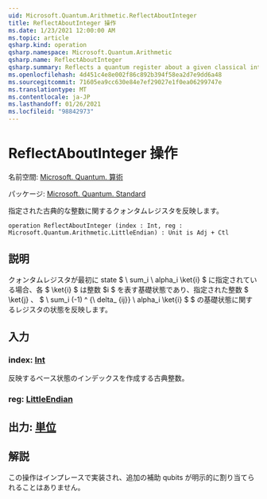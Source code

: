 ```yaml
---
uid: Microsoft.Quantum.Arithmetic.ReflectAboutInteger
title: ReflectAboutInteger 操作
ms.date: 1/23/2021 12:00:00 AM
ms.topic: article
qsharp.kind: operation
qsharp.namespace: Microsoft.Quantum.Arithmetic
qsharp.name: ReflectAboutInteger
qsharp.summary: Reflects a quantum register about a given classical integer.
ms.openlocfilehash: 4d451c4e8e002f86c892b394f58ea2d7e9dd6a48
ms.sourcegitcommit: 71605ea9cc630e84e7ef29027e1f0ea06299747e
ms.translationtype: MT
ms.contentlocale: ja-JP
ms.lasthandoff: 01/26/2021
ms.locfileid: "98842973"
---
```

# <a name="reflectaboutinteger-operation"></a>ReflectAboutInteger 操作

名前空間: [Microsoft. Quantum. 算術](xref:Microsoft.Quantum.Arithmetic)

パッケージ: [Microsoft. Quantum. Standard](https://nuget.org/packages/Microsoft.Quantum.Standard)


指定された古典的な整数に関するクォンタムレジスタを反映します。

```qsharp
operation ReflectAboutInteger (index : Int, reg : Microsoft.Quantum.Arithmetic.LittleEndian) : Unit is Adj + Ctl
```


## <a name="description"></a>説明

クォンタムレジスタが最初に state $ \ sum_i \ alpha_i \ket{i} $ に指定されている場合、各 $ \ket{i} $ は整数 $i $ を表す基礎状態であり、指定された整数 $ \ket{j} $、$ $ \ sum_i (-1) ^ {\ delta_ {ij}} \ alpha_i \ket{i} $ $ の基礎状態に関するレジスタの状態を反映します。

## <a name="input"></a>入力

### <a name="index--int"></a>index: [Int](xref:microsoft.quantum.lang-ref.int)

反映するベース状態のインデックスを作成する古典整数。


### <a name="reg--littleendian"></a>reg: [LittleEndian](xref:Microsoft.Quantum.Arithmetic.LittleEndian)





## <a name="output--unit"></a>出力: [単位](xref:microsoft.quantum.lang-ref.unit)



## <a name="remarks"></a>解説

この操作はインプレースで実装され、追加の補助 qubits が明示的に割り当てられることはありません。